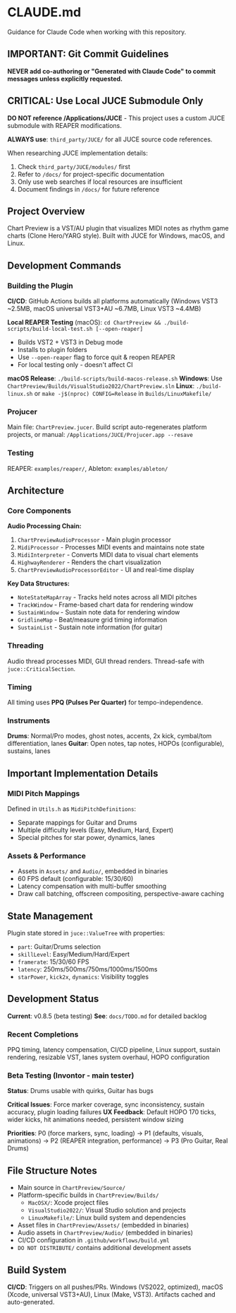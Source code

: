 # CLAUDE.md

Guidance for Claude Code when working with this repository.

## IMPORTANT: Git Commit Guidelines

**NEVER add co-authoring or "Generated with Claude Code" to commit messages unless explicitly requested.**

## CRITICAL: Use Local JUCE Submodule Only

**DO NOT reference /Applications/JUCE** - This project uses a custom JUCE submodule with REAPER modifications.

**ALWAYS use**: `third_party/JUCE/` for all JUCE source code references.

When researching JUCE implementation details:
1. Check `third_party/JUCE/modules/` first
2. Refer to `/docs/` for project-specific documentation
3. Only use web searches if local resources are insufficient
4. Document findings in `/docs/` for future reference

## Project Overview

Chart Preview is a VST/AU plugin that visualizes MIDI notes as rhythm game charts (Clone Hero/YARG style). Built with JUCE for Windows, macOS, and Linux.

## Development Commands

### Building the Plugin

**CI/CD**: GitHub Actions builds all platforms automatically (Windows VST3 ~2.5MB, macOS universal VST3+AU ~6.7MB, Linux VST3 ~4.4MB)

**Local REAPER Testing** (macOS): `cd ChartPreview && ./build-scripts/build-local-test.sh [--open-reaper]`
  - Builds VST2 + VST3 in Debug mode
  - Installs to plugin folders
  - Use `--open-reaper` flag to force quit & reopen REAPER
  - For local testing only - doesn't affect CI

**macOS Release**: `./build-scripts/build-macos-release.sh`
**Windows**: Use `ChartPreview/Builds/VisualStudio2022/ChartPreview.sln`
**Linux**: `./build-linux.sh` or `make -j$(nproc) CONFIG=Release` in `Builds/LinuxMakefile/`

### Projucer
Main file: `ChartPreview.jucer`. Build script auto-regenerates platform projects, or manual: `/Applications/JUCE/Projucer.app --resave`

### Testing
REAPER: `examples/reaper/`, Ableton: `examples/ableton/`

## Architecture

### Core Components

**Audio Processing Chain:**
1. `ChartPreviewAudioProcessor` - Main plugin processor
2. `MidiProcessor` - Processes MIDI events and maintains note state
3. `MidiInterpreter` - Converts MIDI data to visual chart elements
4. `HighwayRenderer` - Renders the chart visualization
5. `ChartPreviewAudioProcessorEditor` - UI and real-time display

**Key Data Structures:**
- `NoteStateMapArray` - Tracks held notes across all MIDI pitches
- `TrackWindow` - Frame-based chart data for rendering window
- `SustainWindow` - Sustain note data for rendering window
- `GridlineMap` - Beat/measure grid timing information
- `SustainList` - Sustain note information (for guitar)

### Threading
Audio thread processes MIDI, GUI thread renders. Thread-safe with `juce::CriticalSection`.

### Timing
All timing uses **PPQ (Pulses Per Quarter)** for tempo-independence.

### Instruments
**Drums**: Normal/Pro modes, ghost notes, accents, 2x kick, cymbal/tom differentiation, lanes
**Guitar**: Open notes, tap notes, HOPOs (configurable), sustains, lanes

## Important Implementation Details

### MIDI Pitch Mappings

Defined in `Utils.h` as `MidiPitchDefinitions`:
- Separate mappings for Guitar and Drums
- Multiple difficulty levels (Easy, Medium, Hard, Expert)
- Special pitches for star power, dynamics, lanes

### Assets & Performance
- Assets in `Assets/` and `Audio/`, embedded in binaries
- 60 FPS default (configurable: 15/30/60)
- Latency compensation with multi-buffer smoothing
- Draw call batching, offscreen compositing, perspective-aware caching

## State Management

Plugin state stored in `juce::ValueTree` with properties:
- `part`: Guitar/Drums selection
- `skillLevel`: Easy/Medium/Hard/Expert
- `framerate`: 15/30/60 FPS
- `latency`: 250ms/500ms/750ms/1000ms/1500ms
- `starPower`, `kick2x`, `dynamics`: Visibility toggles

## Development Status

**Current**: v0.8.5 (beta testing)
**See**: `docs/TODO.md` for detailed backlog

### Recent Completions
PPQ timing, latency compensation, CI/CD pipeline, Linux support, sustain rendering, resizable VST, lanes system overhaul, HOPO configuration

### Beta Testing (Invontor - main tester)
**Status**: Drums usable with quirks, Guitar has bugs

**Critical Issues**: Force marker coverage, sync inconsistency, sustain accuracy, plugin loading failures
**UX Feedback**: Default HOPO 170 ticks, wider kicks, hit animations needed, persistent window sizing

**Priorities**: P0 (force markers, sync, loading) → P1 (defaults, visuals, animations) → P2 (REAPER integration, performance) → P3 (Pro Guitar, Real Drums)

## File Structure Notes

- Main source in `ChartPreview/Source/`
- Platform-specific builds in `ChartPreview/Builds/`
  - `MacOSX/`: Xcode project files
  - `VisualStudio2022/`: Visual Studio solution and projects  
  - `LinuxMakefile/`: Linux build system and dependencies
- Asset files in `ChartPreview/Assets/` (embedded in binaries)
- Audio assets in `ChartPreview/Audio/` (embedded in binaries)
- CI/CD configuration in `.github/workflows/build.yml`
- `DO NOT DISTRIBUTE/` contains additional development assets

## Build System

**CI/CD**: Triggers on all pushes/PRs. Windows (VS2022, optimized), macOS (Xcode, universal VST3+AU), Linux (Make, VST3). Artifacts cached and auto-generated.